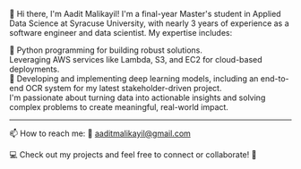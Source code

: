 👋 Hi there, I'm Aadit Malikayil!
I'm a final-year Master's student in Applied Data Science at Syracuse University, with nearly 3 years of experience as a software engineer and data scientist. My expertise includes:

🐍 Python programming for building robust solutions.<br>
Leveraging AWS services like Lambda, S3, and EC2 for cloud-based deployments.<br>
🤖 Developing and implementing deep learning models, including an end-to-end OCR system for my latest stakeholder-driven project.<br>
I'm passionate about turning data into actionable insights and solving complex problems to create meaningful, real-world impact.

---

📫 How to reach me:
📧 aaditmalikayil@gmail.com

💻 Check out my projects and feel free to connect or collaborate! 🚀

<!---
aadit2697/aadit2697 is a ✨ special ✨ repository because its `README.md` (this file) appears on your GitHub profile.
You can click the Preview link to take a look at your changes.
--->
